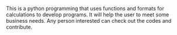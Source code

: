 This is a python programming that uses functions and formats for calculations to develop programs.
It will help the user to meet some business needs.
Any person interested can check out the codes and contribute.
